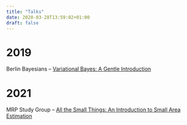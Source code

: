 ```yaml
---
title: "Talks"
date: 2020-03-28T13:59:02+01:00
draft: false 
---
```


# 2019

Berlin Bayesians – [Variational Bayes: A Gentle Introduction](https://github.com/flaviomorelli/vi_gentle_introduction)

# 2021

MRP Study Group – [All the Small Things: An Introduction to Small Area Estimation](https://github.com/flaviomorelli/talks/tree/main/mrp_group)

